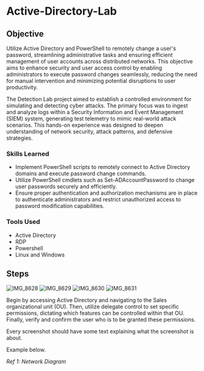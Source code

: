 # Active-Directory-Lab


## Objective
Utilize Active Directory and PowerShell to remotely change a user's password, streamlining administrative tasks and ensuring efficient management of user accounts across distributed networks. This objective aims to enhance security and user access control by enabling administrators to execute password changes seamlessly, reducing the need for manual intervention and minimizing potential disruptions to user productivity.


The Detection Lab project aimed to establish a controlled environment for simulating and detecting cyber attacks. The primary focus was to ingest and analyze logs within a Security Information and Event Management (SIEM) system, generating test telemetry to mimic real-world attack scenarios. This hands-on experience was designed to deepen understanding of network security, attack patterns, and defensive strategies.

### Skills Learned

- Implement PowerShell scripts to remotely connect to Active Directory domains and execute password change commands.
- Utilize PowerShell cmdlets such as Set-ADAccountPassword to change user passwords securely and efficiently.
- Ensure proper authentication and authorization mechanisms are in place to authenticate administrators and restrict unauthorized access to password modification capabilities.


### Tools Used

- Active Directory
- RDP
- Powershell
- Linux and Windows





## Steps
![IMG_8628](https://github.com/Cyberz189/Active-Directory-Lab/assets/163569052/19f275eb-d456-4438-a234-dd7dabb07780)
![IMG_8629](https://github.com/Cyberz189/Active-Directory-Lab/assets/163569052/8bd81db9-2a15-407f-8694-a19f97113bc2)
![IMG_8630](https://github.com/Cyberz189/Active-Directory-Lab/assets/163569052/77a8517e-4017-4f68-bb29-7913555ea446)
![IMG_8631](https://github.com/Cyberz189/Active-Directory-Lab/assets/163569052/a48efdb9-8d1b-4102-b347-f04d3318b6fb)


Begin by accessing Active Directory and navigating to the Sales organizational unit (OU). Then, utilize delegate control to set specific permissions, dictating which features can be controlled within that OU. Finally, verify and confirm the user who is to be granted these permissions.





Every screenshot should have some text explaining what the screenshot is about.

Example below.

*Ref 1: Network Diagram*
